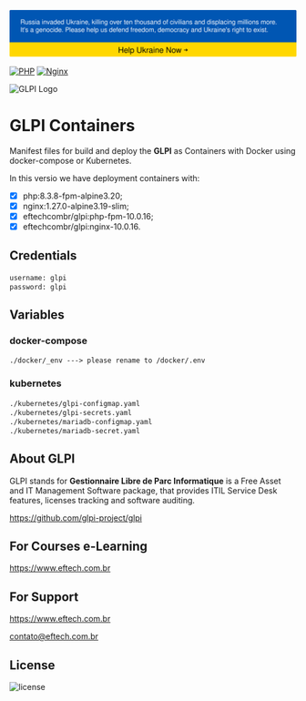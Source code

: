 
[![Stand With Ukraine](https://raw.githubusercontent.com/vshymanskyy/StandWithUkraine/main/banner2-direct.svg)](https://stand-with-ukraine.pp.ua)

[![PHP](https://github.com/eftechcombr/glpi/actions/workflows/docker-publish-php-fpm.yml/badge.svg?branch=10.0.16)](https://github.com/eftechcombr/glpi/actions/workflows/docker-publish-php-fpm.yml)
[![Nginx](https://github.com/eftechcombr/glpi/actions/workflows/docker-publish-nginx.yml/badge.svg?branch=10.0.16)](https://github.com/eftechcombr/glpi/actions/workflows/docker-publish-nginx.yml)

![GLPI Logo](https://raw.githubusercontent.com/glpi-project/glpi/master/pics/logos/logo-GLPI-250-black.png)

# GLPI Containers 

Manifest files for build and deploy the **GLPI** as Containers with Docker using docker-compose or Kubernetes.

In this versio we have deployment containers with: 
- [x] php:8.3.8-fpm-alpine3.20; 
- [x] nginx:1.27.0-alpine3.19-slim; 
- [x] eftechcombr/glpi:php-fpm-10.0.16;
- [x] eftechcombr/glpi:nginx-10.0.16. 

## Credentials

    username: glpi
    password: glpi

## Variables

### docker-compose 

    ./docker/_env ---> please rename to /docker/.env


### kubernetes

    ./kubernetes/glpi-configmap.yaml
    ./kubernetes/glpi-secrets.yaml
    ./kubernetes/mariadb-configmap.yaml
    ./kubernetes/mariadb-secret.yaml 
    


## About GLPI

GLPI stands for **Gestionnaire Libre de Parc Informatique** is a Free Asset and IT Management Software package, that provides ITIL Service Desk features, licenses tracking and software auditing.

https://github.com/glpi-project/glpi



## For Courses e-Learning

https://www.eftech.com.br


## For Support 

https://www.eftech.com.br
    
contato@eftech.com.br


## License

![license](https://img.shields.io/github/license/glpi-project/glpi.svg)

